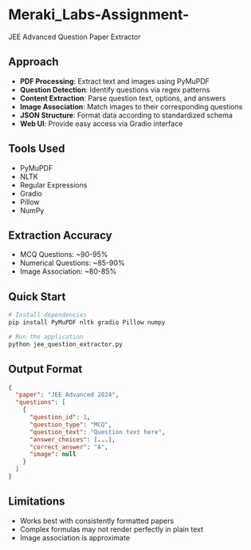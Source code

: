 # Meraki_Labs-Assignment-
JEE Advanced Question Paper Extractor

## Approach

- **PDF Processing**: Extract text and images using PyMuPDF
- **Question Detection**: Identify questions via regex patterns
- **Content Extraction**: Parse question text, options, and answers
- **Image Association**: Match images to their corresponding questions
- **JSON Structure**: Format data according to standardized schema
- **Web UI**: Provide easy access via Gradio interface

## Tools Used

- PyMuPDF
- NLTK
- Regular Expressions
- Gradio
- Pillow
- NumPy

## Extraction Accuracy

- MCQ Questions: ~90-95%
- Numerical Questions: ~85-90%
- Image Association: ~80-85%

## Quick Start

```bash
# Install dependencies
pip install PyMuPDF nltk gradio Pillow numpy

# Run the application
python jee_question_extractor.py
```

## Output Format

```json
{
  "paper": "JEE Advanced 2024",
  "questions": [
    {
      "question_id": 1,
      "question_type": "MCQ",
      "question_text": "Question text here",
      "answer_choices": [...],
      "correct_answer": "A",
      "image": null
    }
  ]
}
```

## Limitations

- Works best with consistently formatted papers
- Complex formulas may not render perfectly in plain text
- Image association is approximate
